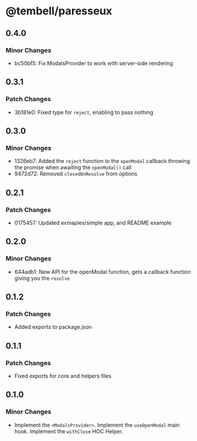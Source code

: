 # @tembell/paresseux

## 0.4.0

### Minor Changes

- bc50bf5: Fix ModalsProvider to work with server-side rendering

## 0.3.1

### Patch Changes

- 3b181e0: Fixed type for `reject`, enabling to pass nothing

## 0.3.0

### Minor Changes

- 1326eb7: Added the `reject` function to the `openModal` callback
  throwing the promise when awaiting the `openModal()` call
- 9472d72: Removed `closedOnResolve` from options

## 0.2.1

### Patch Changes

- 0175457: Updated exmaples/simple app, and README example

## 0.2.0

### Minor Changes

- 644adb1: New API for the openModal function, gets a callback function giving you the `resolve`

## 0.1.2

### Patch Changes

- Added exports to package.json

## 0.1.1

### Patch Changes

- Fixed exports for core and helpers files

## 0.1.0

### Minor Changes

- Implement the `<ModalsProvider>`.
  Implement the `useOpenModal` main hook.
  Implement the `withClose` HOC Helper.
